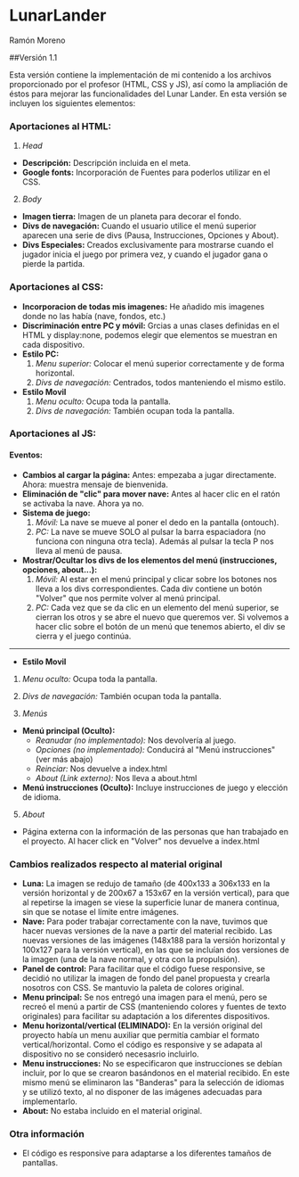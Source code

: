 # LunarLander
Ramón Moreno

##Versión 1.1

Esta versión contiene la implementación de mi contenido a los archivos proporcionado por el profesor (HTML, CSS y JS), así como la ampliación de éstos para mejorar las funcionalidades del Lunar Lander.
En esta versión se incluyen los siguientes elementos:

### Aportaciones al HTML:

1. *Head*
 * **Descripción:** Descripción incluida en el meta.
 * **Google fonts:** Incorporación de Fuentes para poderlos utilizar en el CSS.
2. *Body*
 * **Imagen tierra:** Imagen de un planeta para decorar el fondo.
 * **Divs de navegación:** Cuando el usuario utilice el menú superior aparecen una serie de divs (Pausa, Instrucciones, Opciones y About).
 * **Divs Especiales:** Creados exclusivamente para mostrarse cuando el jugador inicia el juego por primera vez, y cuando el jugador gana o pierde la partida.


### Aportaciones al CSS:
* **Incorporacion de todas mis imagenes:** He añadido mis imagenes donde no las había (nave, fondos, etc.) 
* **Discriminación entre PC y móvil:** Grcias a unas clases definidas en el HTML y display:none, podemos elegir que elementos se muestran en cada dispositivo.
* **Estilo PC:**
   1. *Menu superior:* Colocar el menú superior correctamente y de forma horizontal.
   2. *Divs de navegación:* Centrados, todos manteniendo el mismo  estilo.
* **Estilo Movil** 
   1. *Menu oculto:* Ocupa toda la pantalla.
   2. *Divs de navegación:* También ocupan toda la pantalla.

### Aportaciones al JS:
#### Eventos:
* **Cambios al cargar la página:** Antes: empezaba a jugar directamente. Ahora: muestra mensaje de bienvenida.
* **Eliminación de "clic" para mover nave:** Antes al hacer clic en el ratón se activaba la nave. Ahora ya no.
* **Sistema de juego:**
   1. *Móvil:* La nave se mueve al poner el dedo en la pantalla (ontouch).
   2. *PC:* La nave se mueve SOLO al pulsar la barra espaciadora (no funciona con ninguna otra tecla). Además al pulsar la tecla P nos lleva al menú de pausa.
* **Mostrar/Ocultar los divs de los elementos del menú (instrucciones, opciones, about...):**
   1. *Móvil:* Al estar en el menú principal y clicar sobre los botones nos lleva a los divs correspondientes. Cada div contiene un botón "Volver" que nos permite volver al menú principal.
   2. *PC:* Cada vez que se da clic en un elemento del menú superior, se cierran los otros y se abre el nuevo que queremos ver. Si volvemos a hacer clic sobre el botón de un menú que tenemos abierto, el div se cierra y el juego continúa.
----
* **Estilo Movil** 
1. *Menu oculto:* Ocupa toda la pantalla.
2. *Divs de navegación:* También ocupan toda la pantalla.


4. *Menús*
 * **Menú principal (Oculto):**
    *  *Reanudar (no implementado):* Nos devolvería al juego.
    *  *Opciones (no implementado):* Conducirá al "Menú instrucciones" (ver más abajo)
    *  *Reinciar:* Nos devuelve a index.html
    *  *About (Link externo):* Nos lleva a about.html
 * **Menú instrucciones (Oculto):** Incluye instrucciones de juego y elección de idioma.
5. *About*
 * Página externa con la información de las personas que han trabajado en el proyecto. Al hacer click en "Volver" nos devuelve a index.html

### Cambios realizados respecto al material original

* **Luna:** La imagen se redujo de tamaño (de 400x133 a 306x133 en la versión horizontal y de 200x67 a 153x67 en la versión vertical), para que al repetirse la imagen se viese la superficie lunar de manera continua, sin que se notase el límite entre imágenes.
* **Nave:** Para poder trabajar correctamente con la nave, tuvimos que hacer nuevas versiones de la nave a partir del material recibido. Las nuevas versiones de las imágenes (148x188 para la versión horizontal y 100x127 para la versión vertical), en las que se incluían dos versiones de la imagen (una de la nave normal, y otra con la propulsión).
* **Panel de control:** Para facilitar que el código fuese responsive, se decidió no utilizar la imagen de fondo del panel propuesta y crearla nosotros con CSS. Se mantuvio la paleta de colores original.
* **Menu principal:** Se nos entregó una imagen para el menú, pero se recreó el menú a partir de CSS (manteniendo colores y fuentes de texto originales) para facilitar su adaptación a los diferentes dispositivos. 
* **Menu horizontal/vertical (ELIMINADO):** En la versión original del proyecto había un menu auxiliar que permitía cambiar el formato vertical/horizontal. Como el código es responsive y se adapata al dispositivo no se consideró necesasrio incluirlo.
* **Menu instrucciones:** No se especificaron que instrucciones se debían incluir, por lo que se crearon basándonos en el material recibido. En este mismo menú se eliminaron las "Banderas" para la selección de idiomas y se utilizó texto, al no disponer de las imágenes adecuadas para implementarlo.
* **About:** No estaba incluido en el material original.

### Otra información

* El código es responsive para adaptarse a los diferentes tamaños de pantallas.
